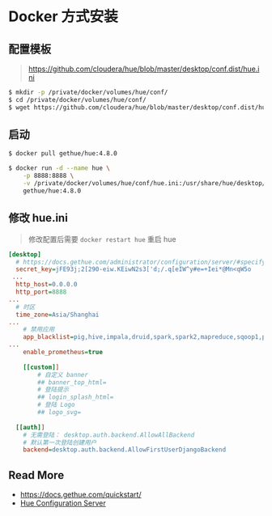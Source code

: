 # Docker 方式安装



## 配置模板

> https://github.com/cloudera/hue/blob/master/desktop/conf.dist/hue.ini

```bash
$ mkdir -p /private/docker/volumes/hue/conf/
$ cd /private/docker/volumes/hue/conf/
$ wget https://github.com/cloudera/hue/blob/master/desktop/conf.dist/hue.ini
```



## 启动

```bash
$ docker pull gethue/hue:4.8.0

$ docker run -d --name hue \
	-p 8888:8888 \
	-v /private/docker/volumes/hue/conf/hue.ini:/usr/share/hue/desktop/conf/hue.ini \
	gethue/hue:4.8.0
```



## 修改 hue.ini

> 修改配置后需要 `docker restart hue` 重启 hue

```ini
[desktop]
  # https://docs.gethue.com/administrator/configuration/server/#specifying-the-secret-key
  secret_key=jFE93j;2[290-eiw.KEiwN2s3['d;/.q[eIW^y#e=+Iei*@Mn<qW5o
 ...
  http_host=0.0.0.0
  http_port=8888
...
  # 时区
  time_zone=Asia/Shanghai
...
	# 禁用应用
	app_blacklist=pig,hive,impala,druid,spark,spark2,mapreduce,sqoop1,presto,clickhouse,vertica,solr
...
	enable_prometheus=true
	
	[[custom]]
		# 自定义 banner
		## banner_top_html=
		# 登陆提示
		## login_splash_html=
		# 登陆 Logo
		## logo_svg=
		
  [[auth]]
  	# 无需登陆： desktop.auth.backend.AllowAllBackend
  	# 默认第一次登陆创建用户
  	backend=desktop.auth.backend.AllowFirstUserDjangoBackend
```



## Read More

- https://docs.gethue.com/quickstart/
- [Hue Configuration Server](https://docs.gethue.com/administrator/configuration/server/)